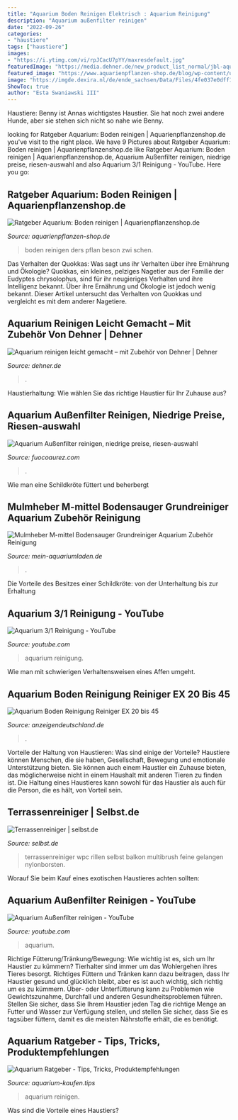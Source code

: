 ```yaml
---
title: "Aquarium Boden Reinigen Elektrisch : Aquarium Reinigung"
description: "Aquarium außenfilter reinigen"
date: "2022-09-26"
categories:
- "haustiere"
tags: ["haustiere"]
images:
- "https://i.ytimg.com/vi/rpJCacU7pYY/maxresdefault.jpg"
featuredImage: "https://media.dehner.de/new_product_list_normal/jbl-aquarienbodenreinigerset-aqua-ex/1850163_BildFS_001_JblAquaExSetBodenreinigerMulmglockeAquaex2045.jpg"
featured_image: "https://www.aquarienpflanzen-shop.de/blog/wp-content/uploads/2018/08/aquarium-bodengrund-reinigen-1024x510.jpg"
image: "https://imgde.dexira.nl/de/ende_sachsen/Data/Files/4fe037e0dff147e8af1ef752bd7dcf61_3.jpg"
ShowToc: true
author: "Esta Swaniawski III"
---
```



Haustiere: Benny ist Annas wichtigstes Haustier. Sie hat noch zwei andere Hunde, aber sie stehen sich nicht so nahe wie Benny.

	

		
looking for Ratgeber Aquarium: Boden reinigen | Aquarienpflanzenshop.de you've visit to the right place. We have 9 Pictures about Ratgeber Aquarium: Boden reinigen | Aquarienpflanzenshop.de like Ratgeber Aquarium: Boden reinigen | Aquarienpflanzenshop.de, Aquarium Außenfilter reinigen, niedrige preise, riesen-auswahl and also Aquarium 3/1 Reinigung - YouTube. Here you go:
		
    
## Ratgeber Aquarium: Boden Reinigen | Aquarienpflanzenshop.de

<img loading=lazy src="https://www.aquarienpflanzen-shop.de/blog/wp-content/uploads/2018/08/aquarium-bodengrund-reinigen-1024x510.jpg" onerror="this.onerror=null;this.src='https://tse1.mm.bing.net/th?id=OIP.MuRO9VG_IOtPWvc48jfQOgHaDs&amp;pid=15.1';" alt="Ratgeber Aquarium: Boden reinigen | Aquarienpflanzenshop.de">

_Source: aquarienpflanzen-shop.de_

>boden reinigen ders pflan beson zwi schen. 

	

Das Verhalten der Quokkas: Was sagt uns ihr Verhalten über ihre Ernährung und Ökologie?
Quokkas, ein kleines, pelziges Nagetier aus der Familie der Eudyptes chrysolophus, sind für ihr neugieriges Verhalten und ihre Intelligenz bekannt. Über ihre Ernährung und Ökologie ist jedoch wenig bekannt. Dieser Artikel untersucht das Verhalten von Quokkas und vergleicht es mit dem anderer Nagetiere.

    
## Aquarium Reinigen Leicht Gemacht – Mit Zubehör Von Dehner | Dehner

<img loading=lazy src="https://media.dehner.de/new_product_list_normal/jbl-aquarienbodenreinigerset-aqua-ex/1850163_BildFS_001_JblAquaExSetBodenreinigerMulmglockeAquaex2045.jpg" onerror="this.onerror=null;this.src='https://tse4.mm.bing.net/th?id=OIP.X-vvg3ZSEw9Z0wgIXCrV_gAAAA&amp;pid=15.1';" alt="Aquarium reinigen leicht gemacht – mit Zubehör von Dehner | Dehner">

_Source: dehner.de_

>. 

	

Haustierhaltung: Wie wählen Sie das richtige Haustier für Ihr Zuhause aus?

    
## Aquarium Außenfilter Reinigen, Niedrige Preise, Riesen-auswahl

<img loading=lazy src="https://fuocoaurez.com/mig/kPiMvarfcgexjJJNLHMAzAAAAA.jpg" onerror="this.onerror=null;this.src='https://tse3.mm.bing.net/th?id=OIP.4UwfGOOA6t2skfg6NmIjUwAAAA&amp;pid=15.1';" alt="Aquarium Außenfilter reinigen, niedrige preise, riesen-auswahl">

_Source: fuocoaurez.com_

>. 

	

Wie man eine Schildkröte füttert und beherbergt

    
## Mulmheber M-mittel Bodensauger Grundreiniger Aquarium Zubehör Reinigung

<img loading=lazy src="http://www.mein-aquariumladen.de/WebRoot/Store4/Shops/63359800/5504/104F/6C00/F31F/E7A2/C0A8/2ABB/EAB8/18871_Mulmheber_mittel_Absauger_Boden_Grund_Reiniger_Aquarium_Verp_ml.jpg" onerror="this.onerror=null;this.src='https://tse1.mm.bing.net/th?id=OIP.odWypLZ-FEXCVKtY6-hHRQHaKd&amp;pid=15.1';" alt="Mulmheber M-mittel Bodensauger Grundreiniger Aquarium Zubehör Reinigung">

_Source: mein-aquariumladen.de_

>. 

	

Die Vorteile des Besitzes einer Schildkröte: von der Unterhaltung bis zur Erhaltung

    
## Aquarium 3/1 Reinigung - YouTube

<img loading=lazy src="https://i.ytimg.com/vi/rpJCacU7pYY/maxresdefault.jpg" onerror="this.onerror=null;this.src='https://tse4.mm.bing.net/th?id=OIP.ZYmdri1GE-iBzIFvOO4xHAHaEK&amp;pid=15.1';" alt="Aquarium 3/1 Reinigung - YouTube">

_Source: youtube.com_

>aquarium reinigung. 

	

Wie man mit schwierigen Verhaltensweisen eines Affen umgeht.

    
## Aquarium Boden Reinigung Reiniger EX 20 Bis 45

<img loading=lazy src="https://imgde.dexira.nl/de/ende_sachsen/Data/Files/4fe037e0dff147e8af1ef752bd7dcf61_3.jpg" onerror="this.onerror=null;this.src='https://tse3.mm.bing.net/th?id=OIP.qRNbscdUTVDCKXRCK-riBAAAAA&amp;pid=15.1';" alt="Aquarium Boden Reinigung Reiniger EX 20 bis 45">

_Source: anzeigendeutschland.de_

>. 

	

Vorteile der Haltung von Haustieren: Was sind einige der Vorteile?
Haustiere können Menschen, die sie haben, Gesellschaft, Bewegung und emotionale Unterstützung bieten. Sie können auch einem Haustier ein Zuhause bieten, das möglicherweise nicht in einem Haushalt mit anderen Tieren zu finden ist.
Die Haltung eines Haustieres kann sowohl für das Haustier als auch für die Person, die es hält, von Vorteil sein.

    
## Terrassenreiniger | Selbst.de

<img loading=lazy src="https://www.selbst.de/assets/styles/article_image/public/sites/default/files/pictures/step_by_step_bauanleitung/multibrush-oberfla_chenreinigung4.jpg?itok=96Cc6_yn" onerror="this.onerror=null;this.src='https://tse1.mm.bing.net/th?id=OIP.SNr9iGuAr8X1l5CwstyE1wHaEd&amp;pid=15.1';" alt="Terrassenreiniger | selbst.de">

_Source: selbst.de_

>terrassenreiniger wpc rillen selbst balkon multibrush feine gelangen nylonborsten. 

	

Worauf Sie beim Kauf eines exotischen Haustieres achten sollten:

    
## Aquarium Außenfilter Reinigen - YouTube

<img loading=lazy src="https://i.ytimg.com/vi/dfnv5Hjk3pI/maxresdefault.jpg" onerror="this.onerror=null;this.src='https://tse2.mm.bing.net/th?id=OIP.ng1Ug4C6fRlOIBwyf8kyTAHaEK&amp;pid=15.1';" alt="Aquarium Außenfilter reinigen - YouTube">

_Source: youtube.com_

>aquarium. 

	

Richtige Fütterung/Tränkung/Bewegung: Wie wichtig ist es, sich um Ihr Haustier zu kümmern?
Tierhalter sind immer um das Wohlergehen ihres Tieres besorgt. Richtiges Füttern und Tränken kann dazu beitragen, dass Ihr Haustier gesund und glücklich bleibt, aber es ist auch wichtig, sich richtig um es zu kümmern. Über- oder Unterfütterung kann zu Problemen wie Gewichtszunahme, Durchfall und anderen Gesundheitsproblemen führen. Stellen Sie sicher, dass Sie Ihrem Haustier jeden Tag die richtige Menge an Futter und Wasser zur Verfügung stellen, und stellen Sie sicher, dass Sie es tagsüber füttern, damit es die meisten Nährstoffe erhält, die es benötigt.

    
## Aquarium Ratgeber - Tips, Tricks, Produktempfehlungen

<img loading=lazy src="https://www.aquarium-kaufen.tips/wp-content/uploads/2017/08/Aquarium-reinigen-620x410.jpg" onerror="this.onerror=null;this.src='https://tse2.mm.bing.net/th?id=OIP.eP10zxDicNO_ddXiwR-jUQHaE5&amp;pid=15.1';" alt="Aquarium Ratgeber - Tips, Tricks, Produktempfehlungen">

_Source: aquarium-kaufen.tips_

>aquarium reinigen. 

	

Was sind die Vorteile eines Haustiers?

